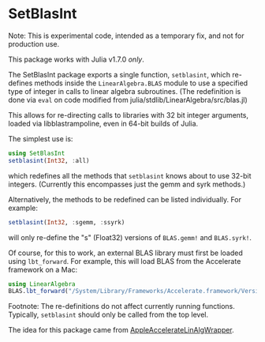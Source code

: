 # SetBlasInt

Note: This is experimental code, intended as a temporary fix, and not for production use. 

This package works with Julia v1.7.0 *only*.

The SetBlasInt package exports a single function, `setblasint`, which re-defines methods inside the `LinearAlgebra.BLAS` module to use a specified type of integer in calls to linear algebra subroutines. (The redefinition is done via `eval` on code modified from julia/stdlib/LinearAlgebra/src/blas.jl)

This allows for re-directing calls to libraries with 32 bit integer arguments, loaded via libblastrampoline, even in 64-bit builds of Julia.

The simplest use is:
```julia
using SetBlasInt
setblasint(Int32, :all) 
```
which redefines all the methods that `setblasint` knows about to use 32-bit integers. (Currently this encompasses just the gemm and syrk methods.)

Alternatively, the methods to be redefined can be listed individually. For example:
```julia
setblasint(Int32, :sgemm, :ssyrk)
```
will only re-define the "s" (Float32) versions of `BLAS.gemm!` and `BLAS.syrk!`.

Of course, for this to work, an external BLAS library must first be loaded using `lbt_forward`. For example, this will load BLAS from the Accelerate framework on a Mac:
```julia
using LinearAlgebra
BLAS.lbt_forward("/System/Library/Frameworks/Accelerate.framework/Versions/A/Accelerate")
```

Footnote: The re-definitions do not affect currently running functions. Typically, `setblasint` should only be called from the top level.

The idea for this package came from [AppleAccelerateLinAlgWrapper](https://github.com/chriselrod/AppleAccelerateLinAlgWrapper.jl).